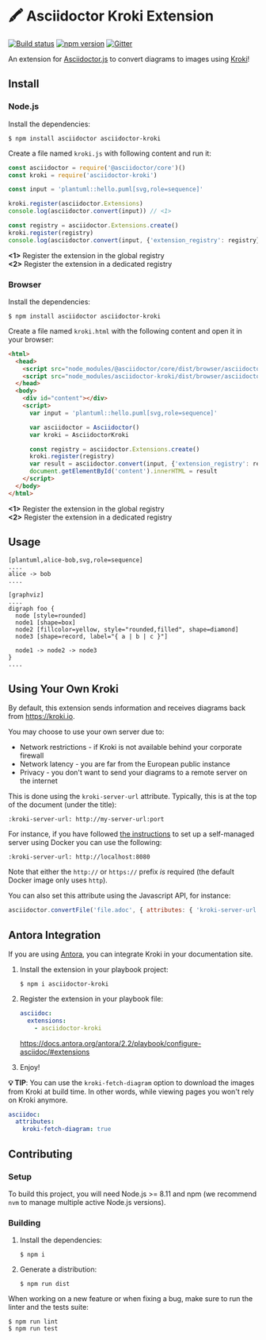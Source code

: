 # 🖍 Asciidoctor Kroki Extension

[![Build status](https://github.com/Mogztter/asciidoctor-kroki/workflows/Build/badge.svg)](https://github.com/Mogztter/asciidoctor-kroki/actions?query=workflow%3ABuild+branch%3Amaster)
[![npm version](http://img.shields.io/npm/v/asciidoctor-kroki.svg)](https://www.npmjs.com/package/asciidoctor-kroki)
[![Gitter](https://img.shields.io/gitter/room/kroki-project/community)](https://gitter.im/kroki-project/community)

An extension for [Asciidoctor.js](https://github.com/asciidoctor/asciidoctor.js) to convert diagrams to images using [Kroki](https://kroki.io)!

## Install

### Node.js

Install the dependencies:

    $ npm install asciidoctor asciidoctor-kroki

Create a file named `kroki.js` with following content and run it:

```javascript
const asciidoctor = require('@asciidoctor/core')()
const kroki = require('asciidoctor-kroki')

const input = 'plantuml::hello.puml[svg,role=sequence]'

kroki.register(asciidoctor.Extensions)
console.log(asciidoctor.convert(input)) // <1>

const registry = asciidoctor.Extensions.create()
kroki.register(registry)
console.log(asciidoctor.convert(input, {'extension_registry': registry})) // <2>
```
**<1>** Register the extension in the global registry <br/>
**<2>** Register the extension in a dedicated registry

### Browser

Install the dependencies:

    $ npm install asciidoctor asciidoctor-kroki

Create a file named `kroki.html` with the following content and open it in your browser:

```html
<html>
  <head>
    <script src="node_modules/@asciidoctor/core/dist/browser/asciidoctor.js"></script>
    <script src="node_modules/asciidoctor-kroki/dist/browser/asciidoctor-kroki.js"></script>
  </head>
  <body>
    <div id="content"></div>
    <script>
      var input = 'plantuml::hello.puml[svg,role=sequence]'

      var asciidoctor = Asciidoctor()
      var kroki = AsciidoctorKroki

      const registry = asciidoctor.Extensions.create()
      kroki.register(registry)
      var result = asciidoctor.convert(input, {'extension_registry': registry})
      document.getElementById('content').innerHTML = result
    </script>
  </body>
</html>
```
**<1>** Register the extension in the global registry <br/>
**<2>** Register the extension in a dedicated registry

## Usage

```adoc
[plantuml,alice-bob,svg,role=sequence]
....
alice -> bob
....

[graphviz]
....
digraph foo {
  node [style=rounded]
  node1 [shape=box]
  node2 [fillcolor=yellow, style="rounded,filled", shape=diamond]
  node3 [shape=record, label="{ a | b | c }"]

  node1 -> node2 -> node3
}
....
```

## Using Your Own Kroki

By default, this extension sends information and receives diagrams back from https://kroki.io.

You may choose to use your own server due to:

* Network restrictions - if Kroki is not available behind your corporate firewall
* Network latency - you are far from the European public instance
* Privacy - you don't want to send your diagrams to a remote server on the internet


This is done using the `kroki-server-url` attribute.
Typically, this is at the top of the document (under the title):

```adoc
:kroki-server-url: http://my-server-url:port
```

For instance, if you have followed [the instructions](https://docs.kroki.io/kroki/setup/install/#_using_docker) to set up a self-managed server using Docker you can use the following:

```adoc
:kroki-server-url: http://localhost:8080
```

Note that either the `http://` or `https://` prefix _is_ required (the default Docker image only uses `http`).

You can also set this attribute using the Javascript API, for instance:

```js
asciidoctor.convertFile('file.adoc', { attributes: { 'kroki-server-url': 'http://my-server-url:port' } })
```

## Antora Integration

If you are using [Antora](https://antora.org/), you can integrate Kroki in your documentation site.

1. Install the extension in your playbook project:

       $ npm i asciidoctor-kroki

2. Register the extension in your playbook file:

    ```yaml
    asciidoc:
      extensions:
        - asciidoctor-kroki
    ```

    https://docs.antora.org/antora/2.2/playbook/configure-asciidoc/#extensions

3. Enjoy!

**💡 TIP**:
You can use the `kroki-fetch-diagram` option to download the images from Kroki at build time.
In other words, while viewing pages you won't rely on Kroki anymore.

```yaml
asciidoc:
  attributes:
    kroki-fetch-diagram: true
```

## Contributing

### Setup

To build this project, you will need Node.js >= 8.11 and npm (we recommend `nvm` to manage multiple active Node.js versions).

### Building

1. Install the dependencies:

       $ npm i

2. Generate a distribution:

       $ npm run dist

When working on a new feature or when fixing a bug, make sure to run the linter and the tests suite:

    $ npm run lint
    $ npm run test
